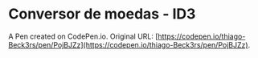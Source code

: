 # Conversor de moedas - ID3

A Pen created on CodePen.io. Original URL: [https://codepen.io/thiago-Beck3rs/pen/PojBJZz](https://codepen.io/thiago-Beck3rs/pen/PojBJZz).


